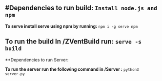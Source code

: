 #Dependencies to run build:
  `Install node.js and npm`
--- 
**To serve install serve using npm by running:**
  `npm i -g serve npm`

**To run the build In /ZVentBuild run:**
  `serve -s build`
---
**Dependencies to run Server:

**To run the server run the following command in /Server  :**
`python3 server.py`